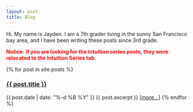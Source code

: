 ```yaml
---
layout: post
title: Blog
---
```


Hi. My name is Jayden. I am a 7th grader living in the sunny San Francisco bay area,
and I have been writing these posts since 3rd grade.

<b style="color: red; size: 25pt">
Notice: if you are looking for the intuition series posts,
they were relocated to the Intuition Series tab.</b>

{% for post in site.posts %}
### <a href="{{ post.url }}">{{ post.title }}</a>
{{ post.date | date: "%-d %B %Y" }}
{{ post.excerpt }}
<a href="{{ post.url }}">\[more...\]</a>
{% endfor %}
